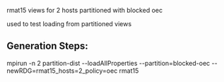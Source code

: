 rmat15 views for 2 hosts partitioned with blocked oec

used to test loading from partitioned views

## Generation Steps:
mpirun -n 2 partition-dist --loadAllProperties --partition=blocked-oec --newRDG=rmat15_hosts=2_policy=oec rmat15
